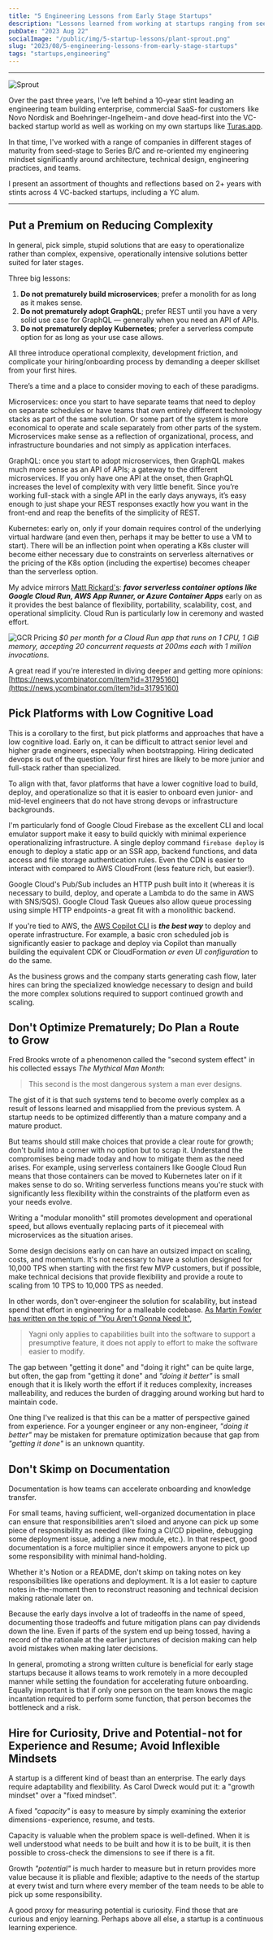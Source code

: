 ```yaml
---
title: "5 Engineering Lessons from Early Stage Startups"
description: "Lessons learned from working at startups ranging from seed stage to series-B/C funding over the last 3 years."
pubDate: "2023 Aug 22"
socialImage: "/public/img/5-startup-lessons/plant-sprout.png"
slug: "2023/08/5-engineering-lessons-from-early-stage-startups"
tags: "startups,engineering"
---
```


----

![Sprout](/public/img/5-startup-lessons/plant-sprout.png)

Over the past three years, I've left behind a 10-year stint leading an engineering team building enterprise, commercial SaaS- for customers  like Novo Nordisk and Boehringer-Ingelheim - and dove head-first into the VC-backed startup world as well as working on my own startups like [Turas.app](https://turas.app).

In that time, I've worked with a range of companies in different stages of maturity from seed-stage to Series B/C and re-oriented my engineering mindset significantly around architecture, technical design, engineering practices, and teams.

I present an assortment of thoughts and reflections based on 2+ years with stints across 4 VC-backed startups, including a YC alum.

---

## Put a Premium on Reducing Complexity
In general, pick simple, stupid solutions that are easy to operationalize rather than complex, expensive, operationally intensive solutions better suited for later stages.

Three big lessons:

1. **Do not prematurely build microservices**; prefer a monolith for as long as it makes sense.
2. **Do not prematurely adopt GraphQL**; prefer REST until you have a very solid use case for GraphQL — generally when you need an API of APIs.
3. **Do not prematurely deploy Kubernetes**; prefer a serverless compute option for as long as your use case allows.

All three introduce operational complexity, development friction, and complicate your hiring/onboarding process by demanding a deeper skillset from your first hires.

There’s a time and a place to consider moving to each of these paradigms.

Microservices: once you start to have separate teams that need to deploy on separate schedules or have teams that own entirely different technology stacks as part of the same solution. Or some part of the system is more economical to operate and scale separately from other parts of the system. Microservices make sense as a reflection of organizational, process, and infrastructure boundaries and not simply as application interfaces.

GraphQL: once you start to adopt microservices, then GraphQL makes much more sense as an API of APIs; a gateway to the different microservices. If you only have one API at the onset, then GraphQL increases the level of complexity with very little benefit. Since you’re working full-stack with a single API in the early days anyways, it’s easy enough to just shape your REST responses exactly how you want in the front-end and reap the benefits of the simplicity of REST.

Kubernetes: early on, only if your domain requires control of the underlying virtual hardware (and even then, perhaps it may be better to use a VM to start). There will be an inflection point when operating a K8s cluster will become either necessary due to constraints on serverless alternatives or the pricing of the K8s option (including the expertise) becomes cheaper than the serverless option.

My advice mirrors [Matt Rickard's](https://matt-rickard.com/dont-use-kubernetes-yet): ***favor serverless container options like Google Cloud Run, AWS App Runner, or Azure Container Apps*** early on as it provides the best balance of flexibility, portability, scalability, cost, and operational simplicity.  Cloud Run is particularly low in ceremony and wasted effort.

![GCR Pricing](/public/img/5-startup-lessons/gcr-costs.png)
*$0 per month for a Cloud Run app that runs on 1 CPU, 1 GiB memory, accepting 20 concurrent requests at 200ms each with 1 million invocations.*

A great read if you're interested in diving deeper and getting more opinions: [https://news.ycombinator.com/item?id=31795160](https://news.ycombinator.com/item?id=31795160)

## Pick Platforms with Low Cognitive Load

This is a corollary to the first, but pick platforms and approaches that have a low cognitive load. Early on, it can be difficult to attract senior level and higher grade engineers, especially when bootstrapping. Hiring dedicated devops is out of the question. Your first hires are likely to be more junior and full-stack rather than specialized.

To align with that, favor platforms that have a lower cognitive load to build, deploy, and operationalize so that it is easier to onboard even junior- and mid-level engineers that do not have strong devops or infrastructure backgrounds.

I'm particularly fond of Google Cloud Firebase as the excellent CLI and local emulator support make it easy to build quickly with minimal experience operationalizing infrastructure. A single deploy command `firebase deploy` is enough to deploy a static app or an SSR app, backend functions, and data access and file storage authentication rules. Even the CDN is easier to interact with compared to AWS CloudFront (less feature rich, but easier!).

Google Cloud's Pub/Sub includes an HTTP push built into it (whereas it is necessary to build, deploy, and operate a Lambda to do the same in AWS with SNS/SQS). Google Cloud Task Queues also allow queue processing using simple HTTP endpoints - a great fit with a monolithic backend.

If you're tied to AWS, the [AWS Copilot CLI](https://aws.github.io/copilot-cli/) is ***the best way*** to deploy and operate infrastructure. For example, a basic cron scheduled job is significantly easier to package and deploy via Copilot than manually building the equivalent CDK or CloudFormation *or even UI configuration* to do the same.

As the business grows and the company starts generating cash flow, later hires can bring the specialized knowledge necessary to design and build the more complex solutions required to support continued growth and scaling.

## Don't Optimize Prematurely; Do Plan a Route to Grow

Fred Brooks wrote of a phenomenon called the "second system effect" in his collected essays *The Mythical Man Month*:

> This second is the most dangerous system a man ever designs.

The gist of it is that such systems tend to become overly complex as a result of lessons learned and misapplied from the previous system. A startup needs to be optimized differently than a mature company and a mature product.

But teams should still make choices that provide a clear route for growth; don't build into a corner with no option but to scrap it. Understand the compromises being made today and how to mitigate them as the need arises. For example, using serverless containers like Google Cloud Run means that those containers can be moved to Kubernetes later on if it makes sense to do so. Writing serverless functions means you're stuck with significantly less flexibility within the constraints of the platform even as your needs evolve.

Writing a "modular monolith" still promotes development and operational speed, but allows eventually replacing parts of it piecemeal with microservices as the situation arises.

Some design decisions early on can have an outsized impact on scaling, costs, and momentum. It's not necessary to have a solution designed for 10,000 TPS when starting with the first few MVP customers, but if possible, make technical decisions that provide flexibility and provide a route to scaling from 10 TPS to 10,000 TPS as needed.

In other words, don't over-engineer the solution for scalability, but instead spend that effort in engineering for a malleable codebase. [As Martin Fowler has written on the topic of "You Aren't Gonna Need It"](https://aws.github.io/copilot-cli/),

> Yagni only applies to capabilities built into the software to support a presumptive feature, it does not apply to effort to make the software easier to modify.

The gap between "getting it done" and "doing it right" can be quite large, but often, the gap from "getting it done" and *"doing it better"* is small enough that it is likely worth the effort if it reduces complexity, increases malleability, and reduces the burden of dragging around working but hard to maintain code.

One thing I've realized is that this can be a matter of perspective gained from experience.  For a younger engineer or any non-engineer, *"doing it better"* may be mistaken for premature optimization because that gap from *"getting it done"* is an unknown quantity.

## Don't Skimp on Documentation

Documentation is how teams can accelerate onboarding and knowledge transfer. 

For small teams, having sufficient, well-organized documentation in place can ensure that responsibilities aren't siloed and anyone can pick up some piece of responsibility as needed (like fixing a CI/CD pipeline, debugging some deployment issue, adding a new module, etc.). In that respect, good documentation is a force multiplier since it empowers anyone to pick up some responsibility with minimal hand-holding.

Whether it's Notion or a README, don't skimp on taking notes on key responsibilities like operations and deployment. It is a lot easier to capture notes in-the-moment then to reconstruct reasoning and technical decision making rationale later on.

Because the early days involve a lot of tradeoffs in the name of speed, documenting those tradeoffs and future mitigation plans can pay dividends down the line. Even if parts of the system end up being tossed, having a record of the rationale at the earlier junctures of decision making can help avoid mistakes when making later decisions.

In general, promoting a strong written culture is beneficial for early stage startups because it allows teams to work remotely in a more decoupled manner while setting the foundation for accelerating future onboarding. Equally important is that if only one person on the team knows the magic incantation required to perform some function, that person becomes the bottleneck and a risk.

## Hire for Curiosity, Drive and Potential - not for Experience and Resume; Avoid Inflexible Mindsets

A startup is a different kind of beast than an enterprise. The early days require adaptability and flexibility. As Carol Dweck would put it: a "growth mindset" over a "fixed mindset".

A fixed *"capacity"* is easy to measure by simply examining the exterior dimensions - experience, resume, and tests. 

Capacity is valuable when the problem space is well-defined. When it is well understood what needs to be built and how it is to be built, it is then possible to cross-check the dimensions to see if there is a fit.

Growth *"potential"* is much harder to measure but in return provides more value because it is pliable and flexible; adaptive to the needs of the startup at every twist and turn where every member of the team needs to be able to pick up some responsibility.

A good proxy for measuring potential is curiosity. Find those that are curious and enjoy learning. Perhaps above all else, a startup is a continuous learning experience.